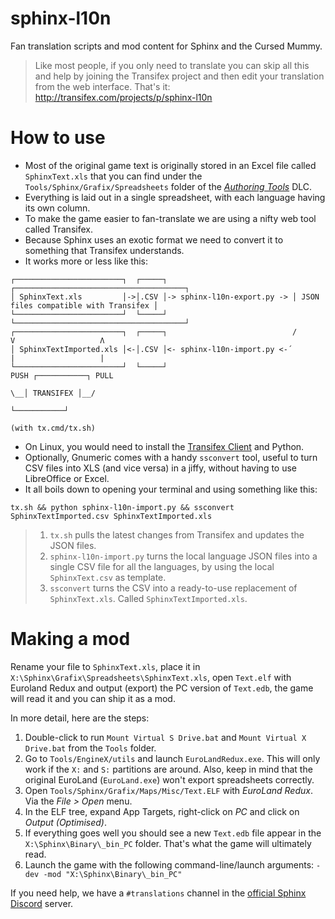 # sphinx-l10n
Fan translation scripts and mod content for Sphinx and the Cursed Mummy.

> Like most people, if you only need to translate you can skip all this and help by joining the
> Transifex project and then edit your translation from the web interface. That's it:
> http://transifex.com/projects/p/sphinx-l10n


# How to use

* Most of the original game text is originally stored in an Excel file called `SphinxText.xls` that you can find under the `Tools/Sphinx/Grafix/Spreadsheets` folder of the [_Authoring Tools_](https://sphinxandthecursedmummy.fandom.com/wiki/Authoring_Tools) DLC.
* Everything is laid out in a single spreadsheet, with each language having its own column.
* To make the game easier to fan-translate we are using a nifty web tool called Transifex.
* Because Sphinx uses an exotic format we need to convert it to something that Transifex understands.
* It works more or less like this:

```
┌────────────────────────┐  ┌─────┐                            ┌──────────────────────────────────────┐ 
│ SphinxText.xls         │->│.CSV │-> sphinx-l10n-export.py -> │ JSON files compatible with Transifex │
└────────────────────────┘  └─────┘                            └──────────────────────────────────────┘
┌────────────────────────┐  ┌─────┐                            /      V                   Λ
│ SphinxTextImported.xls │<-│.CSV │<- sphinx-l10n-import.py <-´       |                   |
└────────────────────────┘  └─────┘                                  PUSH ┌───────────┐ PULL
                                                                       \__│ TRANSIFEX │__/
                                                                          └───────────┘ 
                                                                       (with tx.cmd/tx.sh)
```


* On Linux, you would need to install the [Transifex Client](https://docs.transifex.com/client/installing-the-client) and Python.
* Optionally, Gnumeric comes with a handy `ssconvert` tool, useful to turn CSV files into XLS (and vice versa) in a jiffy, without having to use LibreOffice or Excel.
* It all boils down to opening your terminal and using something like this:
```
tx.sh && python sphinx-l10n-import.py && ssconvert SphinxTextImported.csv SphinxTextImported.xls
```

>  1. `tx.sh` pulls the latest changes from Transifex and updates the JSON files.
>  2. `sphinx-l10n-import.py` turns the local language JSON files into a single CSV file for all
>      the languages, by using the local `SphinxText.csv` as template.
>  3. `ssconvert` turns the CSV into a ready-to-use replacement of `SphinxText.xls`. Called `SphinxTextImported.xls`.
  
  
 # Making a mod

Rename your file to `SphinxText.xls`, place it in `X:\Sphinx\Grafix\Spreadsheets\SphinxText.xls`, open `Text.elf` with Euroland Redux and output (export) the PC version of `Text.edb`, the game will read it and you can ship it as a mod.

In more detail, here are the steps:
1. Double-click to run `Mount Virtual S Drive.bat` and `Mount Virtual X Drive.bat` from the `Tools` folder.
2. Go to `Tools/EngineX/utils` and launch `EuroLandRedux.exe`. This will only work if the `X:` and `S:` partitions are around. Also, keep in mind that the original EuroLand (`EuroLand.exe`) won't export spreadsheets correctly.
3. Open `Tools/Sphinx/Grafix/Maps/Misc/Text.ELF` with _EuroLand Redux_. Via the _File > Open_ menu.
4. In the ELF tree, expand App Targets, right-click on _PC_ and click on _Output (Optimised)_.
5. If everything goes well you should see a new `Text.edb` file appear in the `X:\Sphinx\Binary\_bin_PC` folder. That's what the game will ultimately read.
6. Launch the game with the following command-line/launch arguments: `-dev -mod "X:\Sphinx\Binary\_bin_PC"`

If you need help, we have a `#translations` channel in the [official Sphinx Discord](https://discord.gg/sphinx) server.
